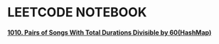 # LEETCODE NOTEBOOK

#### [1010. Pairs of Songs With Total Durations Divisible by 60(HashMap)](https://github.com/hungrylz/leetcode/blob/master/1010.%20Pairs%20of%20Songs%20With%20Total%20Durations%20Divisible%20by%2060)
